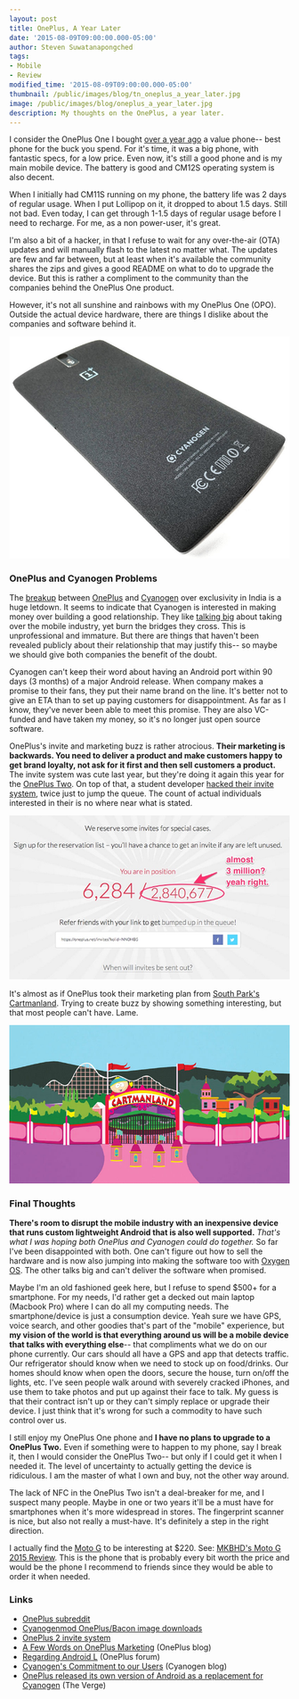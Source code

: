 ```yaml
---
layout: post
title: OnePlus, A Year Later
date: '2015-08-09T09:00:00.000-05:00'
author: Steven Suwatanapongched
tags:
- Mobile
- Review
modified_time: '2015-08-09T09:00:00.000-05:00'
thumbnail: /public/images/blog/tn_oneplus_a_year_later.jpg
image: /public/images/blog/oneplus_a_year_later.jpg
description: My thoughts on the OnePlus, a year later.
---
```


I consider the OnePlus One I bought [over a year ago](/2014/08/oneplus-one-vs-nexus-5/) a value phone-- best phone for the buck you spend. For it's time, it was a big phone, with fantastic specs, for a low price. Even now, it's still a good phone and is my main mobile device. The battery is good and CM12S operating system is also decent.

When I initially had CM11S running on my phone, the battery life was 2 days of regular usage. When I put Lollipop on it, it dropped to about 1.5 days. Still not bad. Even today, I can get through 1-1.5 days of regular usage before I need to recharge. For me, as a non power-user, it's great.

I'm also a bit of a hacker, in that I refuse to wait for any over-the-air (OTA) updates and will manually flash to the latest no matter what. The updates are few and far between, but at least when it's available the community shares the zips and gives a good README on what to do to upgrade the device. But this is rather a compliment to the community than the companies behind the OnePlus One product.

However, it's not all sunshine and rainbows with my OnePlus One (OPO). Outside the actual device hardware, there are things I dislike about the companies and software behind it.

![OnePlus One](/public/images/blog/oneplus_a_year_later.jpg)

### OnePlus and Cyanogen Problems

The [breakup](http://www.androidauthority.com/cyanogen-ends-partnership-with-oneplus-604572/) between [OnePlus](https://oneplus.net/) and [Cyanogen](https://cyngn.com/) over exclusivity in India is a huge letdown. It seems to indicate that Cyanogen is interested in making money over building a good relationship. They like [talking big](http://www.androidauthority.com/first-cyanogen-phone-without-google-blu-596283/) about taking over the mobile industry, yet burn the bridges they cross. This is unprofessional and immature. But there are things that haven't been revealed publicly about their relationship that may justify this-- so maybe we should give both companies the benefit of the doubt.

Cyanogen can't keep their word about having an Android port within 90 days (3 months) of a major Android release. When company makes a promise to their fans, they put their name brand on the line. It's better not to give an ETA than to set up paying customers for disappointment. As far as I know, they've never been able to meet this promise. They are also VC-funded and have taken my money, so it's no longer just open source software.

OnePlus's invite and marketing buzz is rather atrocious. **Their marketing is backwards. You need to deliver a product and make customers happy to get brand loyalty, not ask for it first and then sell customers a product.** The invite system was cute last year, but they're doing it again this year for the [OnePlus Two](https://oneplus.net/invites?kolid=NN0HB5). On top of that, a student developer [hacked their invite system](https://medium.com/@JakeCooper/so-nice-i-did-it-twice-hacking-the-oneplus-reservation-system-again-2e8226c45f9a), twice just to jump the queue. The count of actual individuals interested in their is no where near what is stated.

![OnePlus Two Invite count](/public/images/blog/screenshot_oneplus_two_invite_count.jpg)

It's almost as if OnePlus took their marketing plan from [South Park's Cartmanland](https://youtu.be/crosjxD4XaI). Trying to create buzz by showing something interesting, but that most people can't have. Lame.

![Cartmanland](/public/images/blog/cartmanland.jpg)

### Final Thoughts

**There's room to disrupt the mobile industry with an inexpensive device that runs custom lightweight Android that is also well supported.** *That's what I was hoping both OnePlus and Cyanogen could do together.* So far I've been disappointed with both. One can't figure out how to sell the hardware and is now also jumping into making the software too with [Oxygen OS](https://forums.oneplus.net/forums/oxygenos/). The other talks big and can't deliver the software when promised.

Maybe I'm an old fashioned geek here, but I refuse to spend $500+ for a smartphone. For my needs, I'd rather get a decked out main laptop (Macbook Pro) where I can do all my computing needs. The smartphone/device is just a consumption device. Yeah sure we have GPS, voice search, and other goodies that's part of the "mobile" experience, but **my vision of the world is that everything around us will be a mobile device that talks with everything else**-- that compliments what we do on our phone currently. Our cars should all have a GPS and app that detects traffic. Our refrigerator should know when we need to stock up on food/drinks. Our homes should know when open the doors, secure the house, turn on/off the lights, etc. I've seen people walk around with severely cracked iPhones, and use them to take photos and put up against their face to talk. My guess is that their contract isn't up or they can't simply replace or upgrade their device. I just think that it's wrong for such a commodity to have such control over us.

I still enjoy my OnePlus One phone and **I have no plans to upgrade to a OnePlus Two.** Even if something were to happen to my phone, say I break it, then I would consider the OnePlus Two-- but only if I could get it when I needed it. The level of uncertainty to actually getting the device is ridiculous. I am the master of what I own and buy, not the other way around.

The lack of NFC in the OnePlus Two isn't a deal-breaker for me, and I suspect many people. Maybe in one or two years it'll be a must have for smartphones when it's more widespread in stores. The fingerprint scanner is nice, but also not really a must-have. It's definitely a step in the right direction.

I actually find the [Moto G](https://www.motorola.com/us/motomaker?pid=FLEXR4&action=designNew#memory) to be interesting at $220. See: [MKBHD's Moto G 2015 Review](https://www.youtube.com/watch?v=9HDKRP4nzc0). This is the phone that is probably every bit worth the price and would be the phone I recommend to friends since they would be able to order it when needed.

### Links

* [OnePlus subreddit](https://www.reddit.com/r/oneplus)
* [Cyanogenmod OnePlus/Bacon image downloads](https://download.cyanogenmod.org/?device=bacon)
* [OnePlus 2 invite system](https://oneplus.net/invites?kolid=NN0HB5)
* [A Few Words on OnePlus Marketing](https://blog.oneplus.net/2015/07/a-few-words-on-oneplus-marketing/) (OnePlus blog)
* [Regarding Android L](https://forums.oneplus.net/threads/regarding-android-l.49957/) (OnePlus forum)
* [Cyanogen's Commitment to our Users](https://cyngn.com/blog/commitment-to-our-users) (Cyanogen blog)
* [OnePlus released its own version of Android as a replacement for Cyanogen](http://www.theverge.com/2015/4/4/8344931/oneplus-one-oxygenos-rom-download-available) (The Verge)

